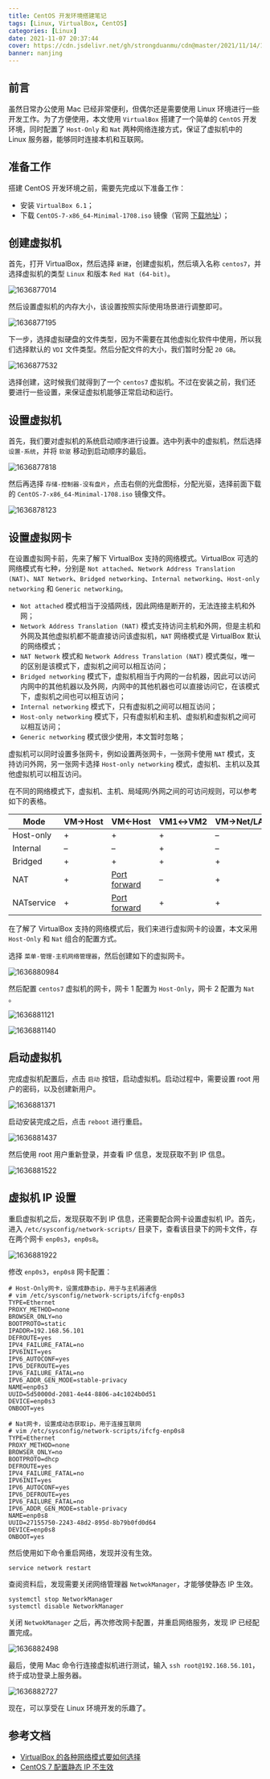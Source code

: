 ```yaml
---
title: CentOS 开发环境搭建笔记
tags: [Linux, VirtualBox, CentOS]
categories: [Linux]
date: 2021-11-07 20:37:44
cover: https://cdn.jsdelivr.net/gh/strongduanmu/cdn@master/2021/11/14/1636874726.jpg
banner: nanjing
---
```


## 前言

虽然日常办公使用 Mac 已经非常便利，但偶尔还是需要使用 Linux 环境进行一些开发工作。为了方便使用，本文使用 `VirtualBox` 搭建了一个简单的 `CentOS` 开发环境，同时配置了 `Host-Only` 和 `Nat` 两种网络连接方式，保证了虚拟机中的 Linux 服务器，能够同时连接本机和互联网。

## 准备工作

搭建 CentOS 开发环境之前，需要先完成以下准备工作：

* 安装 `VirtualBox 6.1`；
* 下载 `CentOS-7-x86_64-Minimal-1708.iso` 镜像（官网 [下载地址](https://www.centos.org/download/)）；

## 创建虚拟机

首先，打开 VirtualBox，然后选择 `新建`，创建虚拟机，然后填入名称 `centos7`，并选择虚拟机的类型 `Linux` 和版本 `Red Hat (64-bit)`。

![1636877014](https://cdn.jsdelivr.net/gh/strongduanmu/cdn@master/2021/11/14/1636877014.jpg)

然后设置虚拟机的内存大小，该设置按照实际使用场景进行调整即可。

![1636877195](https://cdn.jsdelivr.net/gh/strongduanmu/cdn@master/2021/11/14/1636877195.jpg)

下一步，选择虚拟硬盘的文件类型，因为不需要在其他虚拟化软件中使用，所以我们选择默认的 `VDI` 文件类型。然后分配文件的大小，我们暂时分配 `20 GB`。

![1636877532](https://cdn.jsdelivr.net/gh/strongduanmu/cdn@master/2021/11/14/1636877532.jpg)

选择创建，这时候我们就得到了一个 `centos7` 虚拟机。不过在安装之前，我们还要进行一些设置，来保证虚拟机能够正常启动和运行。

## 设置虚拟机

首先，我们要对虚拟机的系统启动顺序进行设置。选中列表中的虚拟机，然后选择 `设置-系统`，并将 `软驱` 移动到启动顺序的最后。

![1636877818](https://cdn.jsdelivr.net/gh/strongduanmu/cdn@master/2021/11/14/1636877818.jpg)

然后再选择 `存储-控制器-没有盘片`，点击右侧的光盘图标，分配光驱，选择前面下载的 `CentOS-7-x86_64-Minimal-1708.iso` 镜像文件。

![1636878123](https://cdn.jsdelivr.net/gh/strongduanmu/cdn@master/2021/11/14/1636878123.jpg)

## 设置虚拟网卡

在设置虚拟网卡前，先来了解下 VirtualBox 支持的网络模式。VirtualBox 可选的网络模式有七种，分别是 `Not attached`、`Network Address Translation (NAT)`、`NAT Network`、`Bridged networking`、`Internal networking`、`Host-only networking`  和 `Generic networking`。

* `Not attached` 模式相当于没插网线，因此网络是断开的，无法连接主机和外网；
* `Network Address Translation (NAT)` 模式支持访问主机和外网，但是主机和外网及其他虚拟机都不能直接访问该虚拟机，`NAT` 网络模式是 VirtualBox 默认的网络模式；
* `NAT Network` 模式和 `Network Address Translation (NAT)` 模式类似，唯一的区别是该模式下，虚拟机之间可以相互访问；
* `Bridged networking` 模式下，虚拟机相当于内网的一台机器，因此可以访问内网中的其他机器以及外网，内网中的其他机器也可以直接访问它，在该模式下，虚拟机之间也可以相互访问；
* `Internal networking` 模式下，只有虚拟机之间可以相互访问；
* `Host-only networking` 模式下，只有虚拟机和主机、虚拟机和虚拟机之间可以相互访问；
* `Generic networking` 模式很少使用，本文暂时忽略；

虚拟机可以同时设置多张网卡，例如设置两张网卡，一张网卡使用 `NAT` 模式，支持访问外网，另一张网卡选择 `Host-only networking` 模式，虚拟机、主机以及其他虚拟机可以相互访问。

在不同的网络模式下，虚拟机、主机、局域网/外网之间的可访问规则，可以参考如下的表格。

| Mode       | VM→Host | VM←Host                                                                         | VM1↔VM2 | VM→Net/LAN | VM←Net/LAN                                                                      |
| ---------- | ------- | ------------------------------------------------------------------------------- | ------- | ---------- | ------------------------------------------------------------------------------- |
| Host-only  | +       | +                                                                               | +       | –          | –                                                                               |
| Internal   | –       | –                                                                               | +       | –          | –                                                                               |
| Bridged    | +       | +                                                                               | +       | +          | +                                                                               |
| NAT        | +       | [Port forward](https://www.virtualbox.org/manual/ch06.html#natforward)          | –       | +          | [Port forward](https://www.virtualbox.org/manual/ch06.html#natforward)          |
| NATservice | +       | [Port forward](https://www.virtualbox.org/manual/ch06.html#network_nat_service) | +       | +          | [Port forward](https://www.virtualbox.org/manual/ch06.html#network_nat_service) |

在了解了 VirtualBox 支持的网络模式后，我们来进行虚拟网卡的设置，本文采用 `Host-Only` 和 `Nat` 组合的配置方式。

选择 `菜单-管理-主机网络管理器`，然后创建如下的虚拟网卡。

![1636880984](https://cdn.jsdelivr.net/gh/strongduanmu/cdn@master/2021/11/14/1636880984.jpg)

然后配置 `centos7` 虚拟机的网卡，网卡 1 配置为 `Host-Only`，网卡 2 配置为 `Nat` 。

![1636881121](https://cdn.jsdelivr.net/gh/strongduanmu/cdn@master/2021/11/14/1636881121.jpg)

![1636881140](https://cdn.jsdelivr.net/gh/strongduanmu/cdn@master/2021/11/14/1636881140.jpg)

## 启动虚拟机

完成虚拟机配置后，点击 `启动` 按钮，启动虚拟机。启动过程中，需要设置 root 用户的密码，以及创建新用户。

![1636881371](https://cdn.jsdelivr.net/gh/strongduanmu/cdn@master/2021/11/14/1636881371.jpg)

启动安装完成之后，点击 `reboot` 进行重启。

![1636881437](https://cdn.jsdelivr.net/gh/strongduanmu/cdn@master/2021/11/14/1636881437.jpg)

然后使用 root 用户重新登录，并查看 IP 信息，发现获取不到 IP 信息。

![1636881522](https://cdn.jsdelivr.net/gh/strongduanmu/cdn@master/2021/11/14/1636881522.jpg)

## 虚拟机 IP 设置

重启虚拟机之后，发现获取不到 IP 信息，还需要配合网卡设置虚拟机 IP。首先，进入 `/etc/sysconfig/network-scripts/` 目录下，查看该目录下的网卡文件，存在两个网卡 `enp0s3`，`enp0s8`。

![1636881922](https://cdn.jsdelivr.net/gh/strongduanmu/cdn@master/2021/11/14/1636881922.jpg)

修改  `enp0s3`，`enp0s8` 网卡配置：

```properties
# Host-Only网卡，设置成静态ip，用于与主机器通信
# vim /etc/sysconfig/network-scripts/ifcfg-enp0s3
TYPE=Ethernet
PROXY_METHOD=none
BROWSER_ONLY=no
BOOTPROTO=static
IPADDR=192.168.56.101
DEFROUTE=yes
IPV4_FAILURE_FATAL=no
IPV6INIT=yes
IPV6_AUTOCONF=yes
IPV6_DEFROUTE=yes
IPV6_FAILURE_FATAL=no
IPV6_ADDR_GEN_MODE=stable-privacy
NAME=enp0s3
UUID=5d50000d-2081-4e44-8806-a4c1024b0d51
DEVICE=enp0s3
ONBOOT=yes

# Nat网卡，设置成动态获取ip，用于连接互联网
# vim /etc/sysconfig/network-scripts/ifcfg-enp0s8
TYPE=Ethernet
PROXY_METHOD=none
BROWSER_ONLY=no
BOOTPROTO=dhcp
DEFROUTE=yes
IPV4_FAILURE_FATAL=no
IPV6INIT=yes
IPV6_AUTOCONF=yes
IPV6_DEFROUTE=yes
IPV6_FAILURE_FATAL=no
IPV6_ADDR_GEN_MODE=stable-privacy
NAME=enp0s8
UUID=27155750-2243-48d2-895d-8b79b0fd0d64
DEVICE=enp0s8
ONBOOT=yes
```

然后使用如下命令重启网络，发现并没有生效。

```shell
service network restart
```

查阅资料后，发现需要关闭网络管理器 `NetwokManager`，才能够使静态 IP 生效。

```shell
systemctl stop NetworkManager
systemctl disable NetworkManager
```

关闭 `NetwokManager` 之后，再次修改网卡配置，并重启网络服务，发现 IP 已经配置完成。

![1636882498](https://cdn.jsdelivr.net/gh/strongduanmu/cdn@master/2021/11/14/1636882498.jpg)

最后，使用 Mac 命令行连接虚拟机进行测试，输入 `ssh root@192.168.56.101`，终于成功登录上服务器。

![1636882727](https://cdn.jsdelivr.net/gh/strongduanmu/cdn@master/2021/11/14/1636882727.png)

现在，可以享受在 Linux 环境开发的乐趣了。

## 参考文档

* [VirtualBox 的各种网络模式要如何选择](https://segmentfault.com/a/1190000020231540)
* [CentOS 7 配置静态 IP 不生效](https://blog.csdn.net/weixin_37569048/article/details/96852643)
